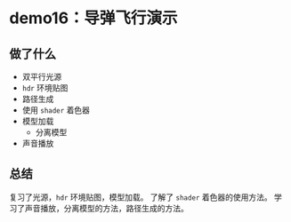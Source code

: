 # demo16：导弹飞行演示

## 做了什么

- 双平行光源
- `hdr` 环境贴图
- 路径生成
- 使用 `shader` 着色器
- 模型加载
  - 分离模型
- 声音播放

## 总结

复习了光源，`hdr` 环境贴图，模型加载。
了解了 `shader` 着色器的使用方法。
学习了声音播放，分离模型的方法，路径生成的方法。
